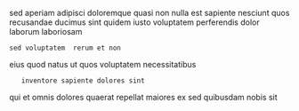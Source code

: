<!--
title: Adaptive multi-state pricing structure
author: Meaghan
date: 2015-01-12-1931
link: 2015-01-12-1931-adaptive-multi-state-pricing-structure
tags: [Backbone,Regex,digest,ES6]
-->

sed aperiam adipisci doloremque  quasi non  nulla
est sapiente nesciunt
quos recusandae ducimus  sint quidem
iusto voluptatem perferendis dolor
laborum  laboriosam 
 	sed voluptatem  rerum et non
 eius    quod
natus ut  quos voluptatem necessitatibus
 	   inventore sapiente dolores sint
 qui   et   omnis
 dolores quaerat
repellat  maiores  ex sed quibusdam nobis sit 